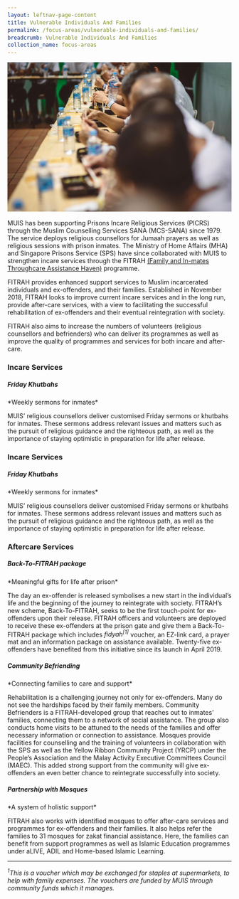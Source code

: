 ```yaml
---
layout: leftnav-page-content
title: Vulnerable Individuals And Families
permalink: /focus-areas/vulnerable-individuals-and-families/
breadcrumb: Vulnerable Individuals And Families
collection_name: focus-areas
---
```


![Vulnerable Individuals And Families](/images/focus-area-vulnerable.jpg)

MUIS has been supporting Prisons Incare Religious Services (PICRS) through the Muslim Counselling Services SANA (MCS-SANA) since 1979. The service deploys religious counsellors for Jumaah prayers as well as religious sessions with prison inmates. The Ministry of Home Affairs (MHA) and Singapore Prisons Service (SPS) have since collaborated with MUIS to strengthen incare services through the FITRAH <u>(Family and In-mates Throughcare Assistance Haven)</u> programme.

FITRAH provides enhanced support services to Muslim incarcerated individuals and ex-offenders, and their families. Established in November 2018, FITRAH looks to improve current incare services and in the long run, provide after-care services, with a view to facilitating the successful rehabilitation of ex-offenders and their eventual reintegration with society.

FITRAH also aims to increase the numbers of volunteers (religious counsellors and befrienders) who can deliver its programmes as well as improve the quality of programmes and services for both incare and after-care.

### **Incare Services**

##### **Friday Khutbahs**
<p class="desc">*Weekly sermons for inmates*</p>

MUIS’ religious counsellors deliver customised Friday sermons or khutbahs for inmates. These sermons address relevant issues and matters such as the pursuit of religious guidance and the righteous path, as well as the importance of staying optimistic in preparation for life after release.

### **Incare Services**

##### **Friday Khutbahs**
<p class="desc">*Weekly sermons for inmates*</p>

MUIS’ religious counsellors deliver customised Friday sermons or khutbahs for inmates. These sermons address relevant issues and matters such as the pursuit of religious guidance and the righteous path, as well as the importance of staying optimistic in preparation for life after release.

### **Aftercare Services**

##### **Back-To-FITRAH package**
<p class="desc">*Meaningful gifts for life after prison*</p>

The day an ex-offender is released symbolises a new start in the individual’s life and the beginning of the journey to reintegrate with society. FITRAH’s new scheme, Back-To-FITRAH, seeks to be the first touch-point for ex-offenders upon their release. FITRAH officers and volunteers are deployed to receive these ex-offenders at the prison gate and give them a Back-To-FITRAH package which includes *fidyah<sup>[1]</sup>* voucher, an EZ-link card, a prayer mat and an information package on assistance available. Twenty-five ex-offenders have benefited from this initiative since its launch in April 2019.

##### **Community Befriending**
<p class="desc">*Connecting families to care and support*</p>

Rehabilitation is a challenging journey not only for ex-offenders. Many do not see the hardships faced by their family members. Community Befrienders is a FITRAH-developed group that reaches out to inmates’ families, connecting them to a network of social assistance. The group also conducts home visits to be attuned to the needs of the families and offer necessary information or connection to assistance. Mosques provide facilities for counselling and the training of volunteers in collaboration with the SPS as well as the Yellow Ribbon Community Project (YRCP) under the People’s Association and the Malay Activity Executive Committees Council (MAEC). This added strong support from the community will give ex-offenders an even better chance to reintegrate successfully into society.

##### **Partnership with Mosques**
<p class="desc">*A system of holistic support*</p>

FITRAH also works with identified mosques to offer after-care services and programmes for ex-offenders and their families. It also helps refer the families to 31 mosques for zakat financial assistance. Here, the families can benefit from support programmes as well as Islamic Education programmes under aLIVE, ADIL and Home-based Islamic Learning.

<hr>

*<sup>1</sup>This is a voucher which may be exchanged for staples at supermarkets, to help with family expenses. The vouchers are funded by MUIS through community funds which it manages.*




